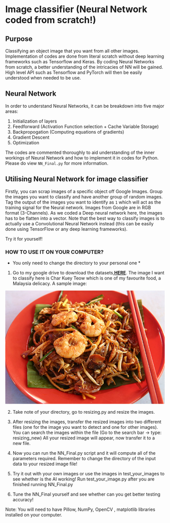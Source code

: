 # Image classifier (Neural Network coded from scratch!) 

## Purpose

Classifying an object image that you want from all other images. Implementation of codes are done from literal scratch without deep learning frameworks such as Tensorflow and Keras. By coding Neural Networks from scratch, a better understanding of the intricacies of NN will be gained. High level API such as Tensorflow and PyTorch will then be easily understood when needed to be use.

## Neural Network

In order to understand Neural Networks, it can be breakdown into five major areas:

1. Initialization of layers
2. Feedforward (Activation Function selection + Cache Variable Storage)
3. Backpropogation (Computing equations of gradients)
4. Gradient Descent
5. Optimization


The codes are commented thoroughly to aid understanding of the inner workings of Neural Network and how to implement it in codes for Python. Please do view `NN_Final.py` for more information.

## Utilising Neural Network for image classifier

Firstly, you can scrap images of a specific object off Google Images. Group the images you want to classify and have another group of random images. Tag the output of the images you want to identify as `1` which will act as the training signal for the Neural network. Images from Google are in RGB format (3-Channels). As we coded a Deep neural network here, the images has to be flatten into a vector. Note that the best way to classify images is to actually use a Convolutional Neural Network instead (this can be easily done using TensorFlow or any deep learning frameworks).

Try it for yourself!


### HOW TO USE IT ON YOUR COMPUTER?

* You only need to change the directory to your personal one *

1. Go to my google drive to download the datasets,[**HERE**](https://drive.google.com/open?id=12oIU2uCpO8LjkqC3WaQ1k1dB-WGCZmdg). The image I want to classify here is Char Kuey Teow which is one of my favourite food, a Malaysia delicacy. A sample image:

![](ckt.jpg)


2. Take note of your directory, go to resizing.py and resize the images.

3. After resizing the images, transfer the resized images into two different files (one for the image you want to detect and one for other images). You can search the images within the file (Go to the search bar -> type: resizing_new) All your resized image will appear, now transfer it to a new file.

4. Now you can run the NN_Final.py script and it will compute all of the parameters required. Remember to change the directory of the input data to your resized image file!

5. Try it out with your own images or use the images in test_your_images to see whether is the AI working! Run test_your_image.py after you are finished running NN_Final.py

6. Tune the NN_Final yourself and see whether can you get better testing accuracy!

Note: You will need to have Pillow, NumPy, OpenCV , matplotlib libraries installed on your computer.

